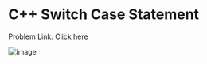 # C++ Switch Case Statement

Problem Link: [Click here](https://www.geeksforgeeks.org/problems/c-switch-case-statement5900/1?page=3&difficulty=School&sortBy=submissions)

![image](https://github.com/pilipi-puu-puu/Coding-challenge/assets/87390353/506ac39d-862c-405b-9b96-a5e89be2217e)
